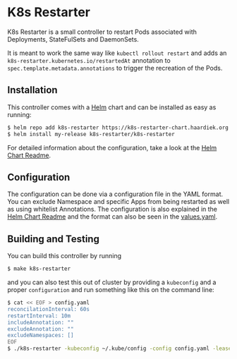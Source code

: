 # K8s Restarter

K8s Restarter is a small controller to restart Pods associated with Deployments, StateFulSets and DaemonSets.

It is meant to work the same way like `kubectl rollout restart` and adds an `k8s-restarter.kubernetes.io/restartedAt` annotation to `spec.template.metadata.annotations` to trigger the recreation of the Pods.

## Installation

This controller comes with a [Helm](https://helm.sh/) chart and can be installed as easy as running:

```bash
$ helm repo add k8s-restarter https://k8s-restarter-chart.haardiek.org
$ helm install my-release k8s-restarter/k8s-restarter
```

For detailed information about the configuration, take a look at the [Helm Chart Readme](./charts/k8s-restarter/README.md).

## Configuration

The configuration can be done via a configuration file in the YAML format.
You can exclude Namespace and specific Apps from being restarted as well as using whitelist Annotations.
The configuration is also explained in the [Helm Chart Readme](./charts/k8s-restarter/README.md) and the format can also be seen in the [values.yaml](./charts/k8s-restarter/values.yaml#L78).


## Building and Testing

You can build this controller by running

```bash
$ make k8s-restarter
```

and you can also test this out of cluster by providing a `kubeconfig` and a proper `configuration` and run something like this on the command line:

```bash
$ cat << EOF > config.yaml
reconcilationInterval: 60s
restartInterval: 10m
includeAnnotation: ""
excludeAnnotation: ""
excludeNamespaces: []
EOF
$ ./k8s-restarter -kubeconfig ~/.kube/config -config config.yaml -lease-lock-namespace default -lease-lock-name test
```
